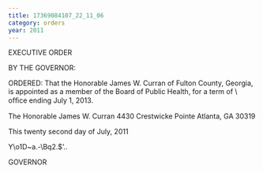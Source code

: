 ```yaml
---
title: 17369084107_22_11_06
category: orders
year: 2011
---
```

 

EXECUTIVE ORDER

BY THE GOVERNOR:

ORDERED: That the Honorable James W. Curran of Fulton County, Georgia, is
appointed as a member of the Board of Public Health, for a term of
\ ofﬁce ending July 1, 2013.

The Honorable James W. Curran
4430 Crestwicke Pointe
Atlanta, GA 30319

This twenty second day of July, 2011

Y\o1D~a.-\Bq2.$’..

GOVERNOR

